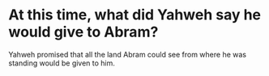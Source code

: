 # At this time, what did Yahweh say he would give to Abram?

Yahweh promised that all the land Abram could see from where he was standing would be given to him.

